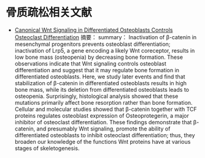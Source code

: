 # 骨质疏松相关文献
* [Canonical Wnt Signaling in Differentiated Osteoblasts Controls Osteoclast Differentiation](https://www.sciencedirect.com/science/article/pii/S1534580705000973)
摘要：
summary：
Inactivation of β-catenin in mesenchymal progenitors prevents osteoblast differentiation; inactivation of Lrp5, a gene encoding a likely Wnt coreceptor, results in low bone mass (osteopenia) by decreasing bone formation. These observations indicate that Wnt signaling controls osteoblast differentiation and suggest that it may regulate bone formation in differentiated osteoblasts. Here, we study later events and find that stabilization of β-catenin in differentiated osteoblasts results in high bone mass, while its deletion from differentiated osteoblasts leads to osteopenia. Surprisingly, histological analysis showed that these mutations primarily affect bone resorption rather than bone formation. Cellular and molecular studies showed that β-catenin together with TCF proteins regulates osteoblast expression of Osteoprotegerin, a major inhibitor of osteoclast differentiation. These findings demonstrate that β-catenin, and presumably Wnt signaling, promote the ability of differentiated osteoblasts to inhibit osteoclast differentiation; thus, they broaden our knowledge of the functions Wnt proteins have at various stages of skeletogenesis.
